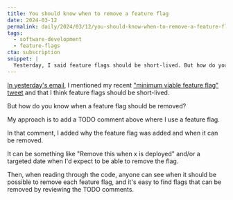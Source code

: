 ```yaml
---
title: You should know when to remove a feature flag
date: 2024-03-12
permalink: daily/2024/03/12/you-should-know-when-to-remove-a-feature-flag
tags:
  - software-development
  - feature-flags
cta: subscription
snippet: |
  Yesterday, I said feature flags should be short-lived. But how do you know when a flag can be removed?
---
```


[In yesterday's email][yesterday], I mentioned my recent ["minimum viable feature flag" tweet][tweet] and that I think feature flags should be short-lived.

But how do you know when a feature flag should be removed?

My approach is to add a TODO comment above where I use a feature flag.

In that comment, I added why the feature flag was added and when it can be removed.

It can be something like "Remove this when x is deployed" and/or a targeted date when I'd expect to be able to remove the flag.

Then, when reading through the code, anyone can see when it should be possible to remove each feature flag, and it's easy to find flags that can be removed by reviewing the TODO comments.

[tweet]: https://twitter.com/opdavies/status/1767846980250714261
[yesterday]: {{site.url}}/archive/2024/03/11/feature-flags-should-be-short-lived

